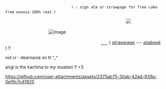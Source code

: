                                   ꒰ ☆ sign ata or strawpage for free cake from eunoia 100% real ꒱

                                      
⠀⠀⠀⠀⠀⠀⠀⠀⠀⠀⠀⠀⠀⠀⠀⠀⠀⠀⠀⠀⠀⠀⠀⠀⠀⠀⠀⠀⠀⠀⠀⠀⠀⠀⠀⠀⠀⠀![](https://komarev.com/ghpvc/?username=your-github-username&label=desserts+ive+made+/j&color=ff69b4)


　　　　　　　　　　![image](https://github.com/aevsria/aevsria/blob/main/%F0%93%88%92%E3%85%A4%20%E2%97%9F_%20%D7%84%20%20%20%20%20%20%20%20%20%20%CD%A1%20%20%20%CD%A1%20%20%E2%97%9E%20%F0%96%A7%81%20%E0%AD%A7_%20%E2%97%9F%20%CD%A1%20%20%20%20%CD%A1%20%20%20%20%F0%93%88%92%E3%85%A4%E2%97%9F_%20%D7%84.jpg?raw=true)
          

　　　　　　　　　　　　　　　　　　　　　　‿‿ { [𝘴𝘵𝘳𝘢𝘸𝘱𝘢𝘨𝘦](https://sharkysurfer.straw.page/) --- [𝘢𝘵𝘢𝘣𝘰𝘰𝘬](https://aevsria.atabook.org/?page=1) } !!


vid cr : dearnavia on tt ^_^

angi is the kachina to my mualani !! <3

https://github.com/user-attachments/assets/2375ab75-30ab-42ad-939a-0ef9c7c41925
<!--
**aevsria/aevsria** is a ✨ _special_ ✨ repository because its `README.md` (this file) appears on your GitHub profile.

Here are some ideas to get you started:

- 🔭 I’m currently working on ...
- 🌱 I’m currently learning ...
- 👯 I’m looking to collaborate on ...
- 🤔 I’m looking for help with ...
- 💬 Ask me about ...
- 📫 How to reach me: ...
- 😄 Pronouns: ...
- ⚡ Fun fact: ...
-->

